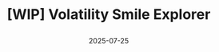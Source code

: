 ---
title: "[WIP] Volatility Smile Explorer\n"
layout: volatility-smile
collection: projects
permalink: /projects/volatility-smile/
date: 2025-07-25
excerpt: "An interactive dashboard for visualizing the volatility smile, calculating option prices with Black-Scholes, and exploring implied volatility across different markets."
classes: wide
---